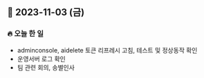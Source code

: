 ## 📆 2023-11-03 (금)
### 🔥 오늘 한 일 <br>


- adminconsole, aidelete 토큰 리프레시 고침, 테스트 및 정상동작 확인
- 운영서버 로그 확인
- 팀 관련 회의, 송별인사
